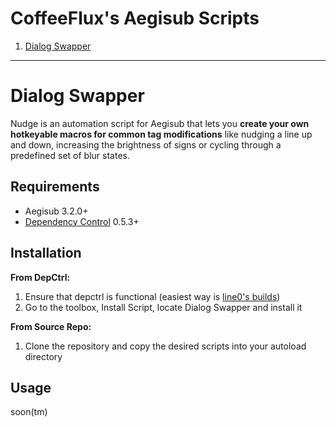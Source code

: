 CoffeeFlux's Aegisub Scripts
=======================

 1. [Dialog Swapper](#nudge)

----------------------------------


Dialog Swapper
==========================

Nudge is an automation script for Aegisub that lets you **create your own hotkeyable macros for common tag modifications** like nudging a line up and down, increasing the brightness of signs or cycling through a predefined set of blur states.

Requirements
------------
- Aegisub 3.2.0+
- [Dependency Control](https://github.com/TypesettingTools/DependencyControl) 0.5.3+

Installation
------------

**From DepCtrl:**
1. Ensure that depctrl is functional (easiest way is [line0's builds](files.line0.eu/builds/Aegisub/))
2. Go to the toolbox, Install Script, locate Dialog Swapper and install it

**From Source Repo:**
1. Clone the repository and copy the desired scripts into your autoload directory

Usage
------------

soon(tm)